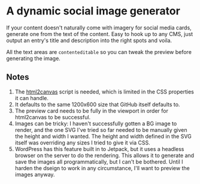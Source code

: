 # A dynamic social image generator

If your content doesn't naturally come with imagery for social media cards, generate one from the text of the content. Easy to hook up to any CMS, just output an entry's title and description into the right spots and voila.

All the text areas are `contenteditable` so you can tweak the preview before generating the image.

## Notes

1. The <a href="https://html2canvas.hertzen.com">html2canvas</a> script is needed, which is limited in the CSS properties it can handle.
2. It defaults to the same 1200x600 size that GitHub itself defaults to.
3. The preview card needs to be fully in the viewport in order for html2canvas to be successful.
4. Images can be tricky: I haven't successfully gotten a BG image to render, and the one SVG I've tried so far needed to be manually given the height and width I wanted. The height and width defined in the SVG itself was overriding any sizes I tried to give it via CSS.
5. WordPress has this feature built in to Jetpack, but it uses a headless browser on the server to do the rendering. This allows it to generate and save the images all programmatically, but I can't be bothered. Until I harden the dseign to work in any circumstance, I'll want to preview the images anyway.
